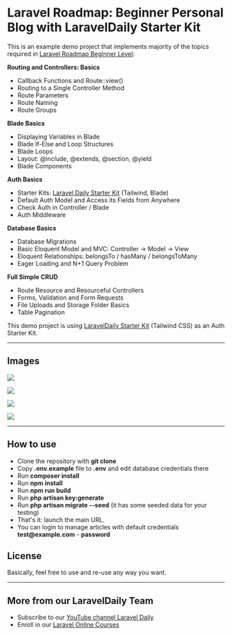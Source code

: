 # Laravel Roadmap: Beginner Personal Blog with LaravelDaily Starter Kit

This is an example demo project that implements majority of the topics required in [Laravel Roadmap Beginner Level](https://laraveldaily.com/roadmap-learning-path):

**Routing and Controllers: Basics**

- Callback Functions and Route::view()
- Routing to a Single Controller Method
- Route Parameters
- Route Naming
- Route Groups

**Blade Basics**

- Displaying Variables in Blade
- Blade If-Else and Loop Structures
- Blade Loops
- Layout: @include, @extends, @section, @yield
- Blade Components

**Auth Basics**

- Starter Kits: [Laravel Daily Starter Kit](https://github.com/LaravelDaily/starter-kit) (Tailwind, Blade)
- Default Auth Model and Access its Fields from Anywhere
- Check Auth in Controller / Blade
- Auth Middleware

**Database Basics**

- Database Migrations
- Basic Eloquent Model and MVC: Controller -> Model -> View
- Eloquent Relationships: belongsTo / hasMany / belongsToMany
- Eager Loading and N+1 Query Problem

**Full Simple CRUD**

- Route Resource and Resourceful Controllers
- Forms, Validation and Form Requests
- File Uploads and Storage Folder Basics
- Table Pagination

This demo project is using [LaravelDaily Starter Kit](https://github.com/LaravelDaily/starter-kit) (Tailwind CSS) as an Auth Starter Kit.

---

## Images

![](https://laraveldaily.com/uploads/2025/06/roadmap-starter-kit-homepage.png)

![](https://laraveldaily.com/uploads/2025/06/roadmap-starter-kit-post.png)

![](https://laraveldaily.com/uploads/2025/06/roadmap-starter-kit-dashboard.png)

![](https://laraveldaily.com/uploads/2025/06/roadmap-starter-kit-posts-list.png)

---

## How to use

- Clone the repository with **git clone**
- Copy **.env.example** file to **.env** and edit database credentials there
- Run **composer install**
- Run **npm install**
- Run **npm run build**
- Run **php artisan key:generate**
- Run **php artisan migrate --seed** (it has some seeded data for your testing)
- That's it: launch the main URL.
- You can login to manage articles with default credentials __test@example.com__ - **password**

## License

Basically, feel free to use and re-use any way you want.

---

## More from our LaravelDaily Team

- Subscribe to our [YouTube channel Laravel Daily](https://www.youtube.com/channel/UCTuplgOBi6tJIlesIboymGA)
- Enroll in our [Laravel Online Courses](https://laraveldaily.com/)
